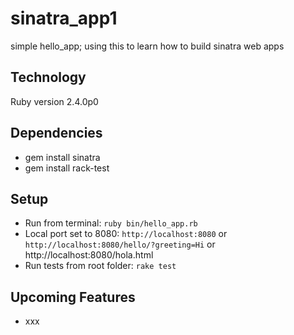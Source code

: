 # sinatra_app1
simple hello_app; using this to learn how to build sinatra web apps


## Technology
Ruby version 2.4.0p0


## Dependencies
* gem install sinatra
* gem install rack-test


## Setup
* Run from terminal: `ruby bin/hello_app.rb`
* Local port set to 8080: `http://localhost:8080` or ` http://localhost:8080/hello/?greeting=Hi` or http://localhost:8080/hola.html
* Run tests from root folder: `rake test`


## Upcoming Features
* xxx
